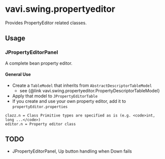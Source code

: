 # vavi.swing.propertyeditor

Provides PropertyEditor related classes.

## Usage

### JPropertyEditorPanel

A complete bean property editor.

#### General Use

* Create a <code>TableModel</code> that inherits from <code>AbstractDescriptorTableModel</code>
  * see {@link vavi.swing.propertyeditor.PropertyDescriptorTableModel}
* Apply that model to <code>JPropertyEditorTable</code>
* If you create and use your own property editor, add it to <code>propertyEditor.properties</code>

```
clazz.n = Class Primitive types are specified as is (e.g. <code>int, long ...</code>)
editor.n = Property editor class
```

## TODO

* JPropertyEditorPanel, Up button handling when Down fails